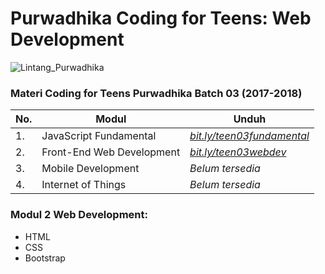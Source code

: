 # Purwadhika Coding for Teens: Web Development

![Lintang_Purwadhika](https://static.wixstatic.com/media/2e6af2_f69a4271c3534ae1869a7ed63e278b2b~mv2.png/v1/fill/w_246,h_39,al_c,usm_0.66_1.00_0.01/2e6af2_f69a4271c3534ae1869a7ed63e278b2b~mv2.png)

### Materi Coding for Teens Purwadhika Batch 03 (2017-2018)

No.|Modul|Unduh
-----|-----|-----
1.|JavaScript Fundamental|*[bit.ly/teen03fundamental](https://github.com/LintangWisesa/Purwadhika-Teen03-01_JSfundamental)*
2.|Front-End Web Development|*[bit.ly/teen03webdev](https://github.com/LintangWisesa/Purwadhika-Teen03-02_WebDev)*
3.|Mobile Development|*Belum tersedia*
4.|Internet of Things|*Belum tersedia*

### Modul 2 Web Development:

- HTML
- CSS
- Bootstrap
